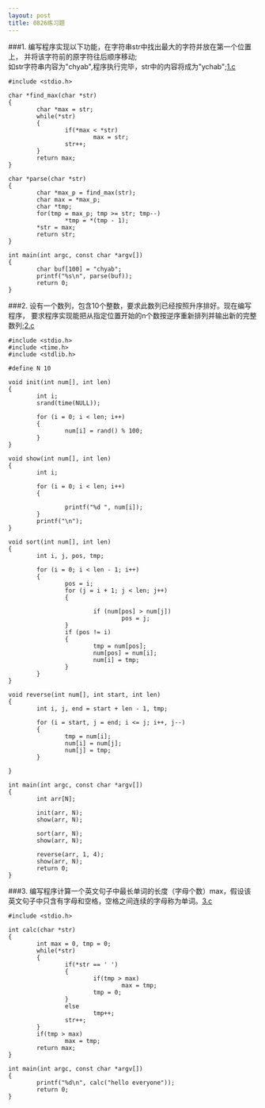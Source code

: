 ```yaml
---
layout: post
title: 0826练习题
---
```

###1.
编写程序实现以下功能，在字符串str中找出最大的字符并放在第一个位置上，
并将该字符前的原字符往后顺序移动;<br>
如str字符串内容为"chyab",程序执行完毕，str中的内容将成为"ychab";<a href="./1.c">1.c</a>

	#include <stdio.h>
	
	char *find_max(char *str)
	{
	        char *max = str;
	        while(*str)
	        {
	                if(*max < *str)
	                        max = str;
	                str++;
	        }
	        return max;
	}
	
	char *parse(char *str)
	{
	        char *max_p = find_max(str);
	        char max = *max_p;
	        char *tmp;
	        for(tmp = max_p; tmp >= str; tmp--)
	                *tmp = *(tmp - 1);
	        *str = max;
	        return str;
	}
	
	int main(int argc, const char *argv[])
	{
	        char buf[100] = "chyab";
	        printf("%s\n", parse(buf));
	        return 0;
	}
	
###2.
设有一个数列，包含10个整数，要求此数列已经按照升序排好。现在编写程序，
要求程序实现能把从指定位置开始的n个数按逆序重新排列并输出新的完整数列;<a href="./2.c">2.c</a>

	#include <stdio.h>
	#include <time.h>
	#include <stdlib.h>
	
	#define N 10
	
	void init(int num[], int len)
	{
	        int i;
	        srand(time(NULL));
	
	        for (i = 0; i < len; i++)
	        {
	                num[i] = rand() % 100;        
	        }
	}
	
	void show(int num[], int len)
	{
	        int i;
	
	        for (i = 0; i < len; i++)
	        {
	        
	                printf("%d ", num[i]);
	        }
	        printf("\n");
	}
	
	void sort(int num[], int len)
	{
	        int i, j, pos, tmp;
	        
	        for (i = 0; i < len - 1; i++)
	        {
	                pos = i;
	                for (j = i + 1; j < len; j++)
	                {
	                
	                        if (num[pos] > num[j])
	                                pos = j;
	                }
	                if (pos != i)
	                {
	                        tmp = num[pos];
	                        num[pos] = num[i];
	                        num[i] = tmp;
	                }
	        }
	}
	
	void reverse(int num[], int start, int len)
	{
	        int i, j, end = start + len - 1, tmp;
	
	        for (i = start, j = end; i <= j; i++, j--)
	        {
	                tmp = num[i];
	                num[i] = num[j];
	                num[j] = tmp;
	        }
	
	}
	
	int main(int argc, const char *argv[])
	{
	        int arr[N];
	
	        init(arr, N);
	        show(arr, N);
	        
	        sort(arr, N);
	        show(arr, N);
	        
	        reverse(arr, 1, 4);
	        show(arr, N);
	        return 0;
	}
	
###3.
编写程序计算一个英文句子中最长单词的长度（字母个数）max，假设该英文句子中只含有字母和空格，空格之间连续的字母称为单词。<a href="./3.c">3.c</a>

	#include <stdio.h>
	
	int calc(char *str)
	{
	        int max = 0, tmp = 0;
	        while(*str)
	        {
	                if(*str == ' ')
	                {
	                        if(tmp > max)
	                                max = tmp;
	                        tmp = 0;
	                }
	                else
	                        tmp++;
	                str++;
	        }
	        if(tmp > max)
	                max = tmp;
	        return max;
	}
	
	int main(int argc, const char *argv[])
	{
	        printf("%d\n", calc("hello everyone"));
	        return 0;
	}
	
